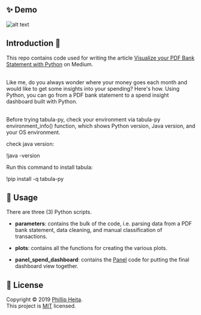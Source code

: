 ## ✨ Demo
 ![alt text](https://cdn-images-1.medium.com/max/2560/1*oCOdiQV4gjaYpkp912gEIQ.gif)
 
 ## Introduction 👋
 This repo contains code used for writing the article [Visualize your PDF Bank Statement with Python](https://python.plainenglish.io/visualize-your-pdf-bank-statement-with-python-cc3608d72a3) on Medium.
 
<br />
 Like me, do you always wonder where your money goes each month
 and would like to get some insights into your spending? Here's how.
 Using Python, you can go from a PDF bank statement to a spend
 insight dashboard built with Python.
<br />
<br />

 Before trying tabula-py, check your environment via tabula-py environment_info() function,
 which shows Python version, Java version, and your OS environment.

 check java version: 
 
 !java -version

 Run this command to install tabula:

 !pip install -q tabula-py


## 🚀 Usage
There are three (3) Python scripts.
- <b>parameters</b>: contains the bulk of the code, i.e. parsing data from a PDF bank statement, data cleaning, and manual classification of transactions.

- <b>plots</b>: contains all the functions for creating the various plots.

- <b>panel_spend_dashboard</b>: contains the [Panel](https://panel.holoviz.org/) code for putting the final dashboard view together.

## 📝 License

Copyright © 2019 [Phillip Heita](https://github.com/PhillipKN).<br />
This project is [MIT](https://github.com/PhillipKN/pdf-bank-statement-analyzer/blob/main/LICENSE) licensed.

